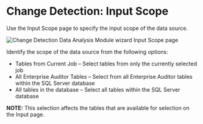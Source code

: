 # Change Detection: Input Scope

Use the Input Scope page to specify the input scope of the data source.

![Change Detection Data Analysis Module wizard Input Scope page](/img/versioned_docs/accessanalyzer_11.6/accessanalyzer/admin/analysis/sqlviewcreation/inputscope.webp)

Identify the scope of the data source from the following options:

- Tables from Current Job – Select tables from only the currently selected job
- All Enterprise Auditor Tables – Select from all Enterprise Auditor tables within the SQL Server
  database
- All tables in the database – Select all tables within the SQL Server database

**NOTE:** This selection affects the tables that are available for selection on the Input page.
